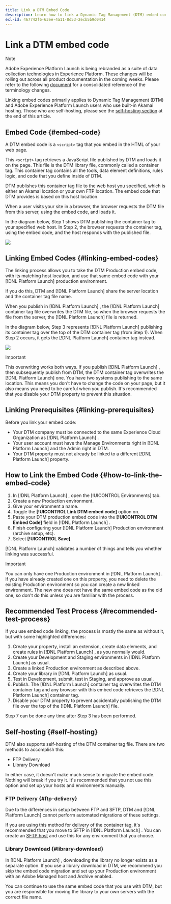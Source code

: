 ```yaml
---
title: Link a DTM Embed Code
description: Learn how to link a Dynamic Tag Management (DTM) embed code using Adobe Experience Platform Launch.
exl-id: 467742f6-63ee-4a11-8d53-2ecb5b9d0414
---
```

# Link a DTM embed code

>[!NOTE]
>
>Adobe Experience Platform Launch is being rebranded as a suite of data collection technologies in Experience Platform. These changes will be rolling out across all product documentation in the coming weeks. Please refer to the following [document](../../launch-name-updates) for a consolidated reference of the terminology changes.

Linking embed codes primarily applies to Dynamic Tag Management (DTM) and Adobe Experience Platform Launch users who use built-in Akamai hosting. Those who are self-hosting, please see the [self-hosting section](#self-hosting) at the end of this article.

## Embed Code {#embed-code}

A DTM embed code is a `<script>` tag that you embed in the HTML of your web page.

This `<script>` tag retrieves a JavaScript file published by DTM and loads it on the page. This file is the DTM library file, commonly called a container tag. This container tag contains all the tools, data element definitions, rules logic, and code that you define inside of DTM.

DTM publishes this container tag file to the web host you specified, which is either an Akamai location or your own FTP location. The embed code that DTM provides is based on this host location.

When a user visits your site in a browser, the browser requests the DTM file from this server, using the embed code, and loads it.

In the diagram below, Step 1 shows DTM publishing the container tag to your specified web host. In Step 2, the browser requests the container tag, using the embed code, and the host responds with the published file.

![](/help/assets/dtm_publishing.png)

## Linking Embed Codes {#linking-embed-codes}

The linking process allows you to take the DTM Production embed code, with its matching host location, and use that same embed code with your [!DNL Platform Launch]  production environment.

If you do this, DTM and [!DNL Platform Launch]  share the server location and the container tag file name.

When you publish in [!DNL Platform Launch] , the [!DNL Platform Launch]  container tag file overwrites the DTM file, so when the browser requests the file from the server, the [!DNL Platform Launch]  file is returned.

In the diagram below, Step 3 represents [!DNL Platform Launch]  publishing its container tag over the top of the DTM container tag (from Step 1). When Step 2 occurs, it gets the [!DNL Platform Launch]  container tag instead.

![](/help/assets/launch_publishing.png)

>[!IMPORTANT]
>
>This overwriting works both ways. If you publish [!DNL Platform Launch] , then subsequently publish from DTM, the DTM container tag overwrites the [!DNL Platform Launch]  one. You have two systems publishing to the same location. This means you don't have to change the code on your page, but it also means you need to be careful when you publish. It's recommended that you disable your DTM property to prevent this situation.

## Linking Prerequisites {#linking-prerequisites}

Before you link your embed code:

* Your DTM company must be connected to the same Experience Cloud Organization as [!DNL Platform Launch] .
* Your user account must have the Manage Environments right in [!DNL Platform Launch]  and the Admin right in DTM.
* Your DTM property must not already be linked to a different [!DNL Platform Launch]  property.

## How to Link the Embed Code {#how-to-link-the-embed-code}

1. In [!DNL Platform Launch] , open the [!UICONTROL Environments] tab.
1. Create a new Production environment.
1. Give your environment a name.
1. Toggle the **[!UICONTROL Link DTM embed code]** option on.
1. Paste your DTM production embed code into the **[!UICONTROL DTM Embed Code]** field in [!DNL Platform Launch] .
1. Finish configuring your [!DNL Platform Launch]  Production environment (archive setup, etc).
1. Select **[!UICONTROL Save]**.

[!DNL Platform Launch]  validates a number of things and tells you whether linking was successful.

>[!IMPORTANT]
>
>You can only have one Production environment in [!DNL Platform Launch] . If you have already created one on this property, you need to delete the existing Production environment so you can create a new linked environment. The new one does not have the same embed code as the old one, so don't do this unless you are familiar with the process.

## Recommended Test Process {#recommended-test-process}

If you use embed code linking, the process is mostly the same as without it, but with some highlighted differences:

1. Create your property, install an extension, create data elements, and create rules in [!DNL Platform Launch] , as you normally would.
1. Create your Development and Staging environments in [!DNL Platform Launch]  as usual.
1. ​Create a linked Production environment as described above.
1. Create your library in [!DNL Platform Launch]  as usual.
1. Test in Development, submit, test in Staging, and approve as usual.
1. Publish. The [!DNL Platform Launch]  container tag overwrites the DTM container tag and any browser with this embed code retrieves the [!DNL Platform Launch]  container tag.
1. Disable your DTM property to prevent accidentally publishing the DTM file over the top of the [!DNL Platform Launch]  file.

Step 7 can be done any time after Step 3 has been performed.

## Self-hosting {#self-hosting}

DTM also supports self-hosting of the DTM container tag file. There are two methods to accomplish this:

* FTP Delivery
* Library Download

In either case, it doesn't make much sense to migrate the embed code. Nothing will break if you try it. It's recommended that you not use this option and set up your hosts and environments manually.

### FTP Delivery {#ftp-delivery}

Due to the differences in setup between FTP and SFTP, DTM and [!DNL Platform Launch]  cannot perform automated migrations of these settings.

If you are using this method for delivery of the container tag, it's recommended that you move to SFTP in [!DNL Platform Launch] . You can create an [SFTP host](/help/launch-reference/publishing/hosts/sftp-host.md) and use this for any environment that you choose.

### Library Download {#library-download}

In [!DNL Platform Launch] , downloading the library no longer exists as a separate option. If you use a library download in DTM, we recommend you skip the embed code migration and set up your Production environment with an Adobe Managed host and Archive enabled.

You can continue to use the same embed code that you use with DTM, but you are responsible for moving the library to your own servers with the correct file name.
